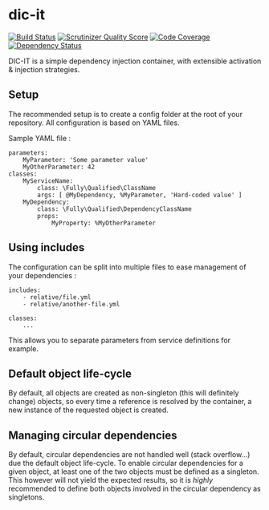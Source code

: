 dic-it
======

[![Build Status](https://travis-ci.org/oliviermadre/dic-it.png?branch=master)](https://travis-ci.org/oliviermadre/dic-it)
[![Scrutinizer Quality Score](https://scrutinizer-ci.com/g/oliviermadre/dic-it/badges/quality-score.png?s=30dd2847f1e2aa8b6de1795cd8e460ad25097e45)](https://scrutinizer-ci.com/g/oliviermadre/dic-it/)
[![Code Coverage](https://scrutinizer-ci.com/g/oliviermadre/dic-it/badges/coverage.png?s=4e25828bd8fc447a0c40e7c47d49e9ff4ecbc19b)](https://scrutinizer-ci.com/g/oliviermadre/dic-it/)
[![Dependency Status](https://www.versioneye.com/php/oliviermadre:dic-it/dev-master/badge.png)](https://www.versioneye.com/php/oliviermadre:dic-it/dev-master)

DIC-IT is a simple dependency injection container, with extensible activation & injection strategies.


## Setup

The recommended setup is to create a config folder at the root of your repository. All configuration is based on YAML files.

Sample YAML file :

```
parameters:
    MyParameter: 'Some parameter value'
    MyOtherParameter: 42
classes:
    MyServiceName:
        class: \Fully\Qualified\ClassName
        args: [ @MyDependency, %MyParameter, 'Hard-coded value' ]
    MyDependency:
        class: \Fully\Qualified\DependencyClassName
        props:
            MyProperty: %MyOtherParameter
```

## Using includes

The configuration can be split into multiple files to ease management of your dependencies :

```
includes:
    - relative/file.yml
    - relative/another-file.yml
    
classes:
    ...
```

This allows you to separate parameters from service definitions for example.

## Default object life-cycle

By default, all objects are created as non-singleton (this will definitely change) objects, so every time a reference is resolved by the container, a new instance of the requested object is created.

## Managing circular dependencies

By default, circular dependencies are not handled well (stack overflow...) due the default object life-cycle. To enable circular dependencies for a given object, at least one of the two objects must be defined as a singleton. This however will not yield the expected results, so it is *highly* recommended to define both objects involved in the circular dependency as singletons.